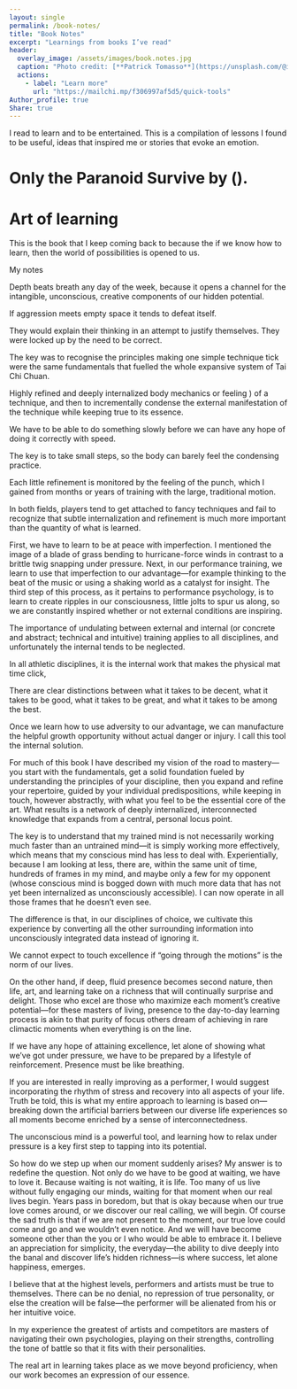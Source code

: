 ```yaml
---
layout: single
permalink: /book-notes/
title: "Book Notes"
excerpt: "Learnings from books I’ve read"
header:
  overlay_image: /assets/images/book.notes.jpg
  caption: "Photo credit: [**Patrick Tomasso**](https://unsplash.com/@impatrickt)"
  actions:
    - label: "Learn more"
      url: "https://mailchi.mp/f306997af5d5/quick-tools"
Author_profile: true
Share: true
---
```


I read to learn and to be entertained. This is a compilation of lessons I found to be useful, ideas that inspired me or stories that evoke an emotion.

# Only the Paranoid Survive by (). 


# Art of learning

This is the book that I keep coming back to because the if we know how to learn, then the world of possibilities is opened to us.

My notes

Depth beats breath any day of the week, because it opens a channel for the intangible, unconscious, creative components of our hidden potential.

If aggression meets empty space it tends to defeat itself.

They would explain their thinking in an attempt to justify themselves. They were locked up by the need to be correct.

The key was to recognise the principles making one simple technique tick were the same fundamentals that fuelled the whole expansive system of Tai Chi Chuan.

Highly refined and deeply internalized body mechanics or feeling ) of a technique, and then to incrementally condense the external manifestation of the technique while keeping true to its essence.

We have to be able to do something slowly before we can have any hope of doing it correctly with speed.

The key is to take small steps, so the body can barely feel the condensing practice.

Each little refinement is monitored by the feeling of the punch, which I gained from months or years of training with the large, traditional motion.

In both fields, players tend to get attached to fancy techniques and fail to recognize that subtle internalization and refinement is much more important than the quantity of what is learned.

First, we have to learn to be at peace with imperfection. I mentioned the image of a blade of grass bending to hurricane-force winds in contrast to a brittle twig snapping under pressure. Next, in our performance training, we learn to use that imperfection to our advantage—for example thinking to the beat of the music or using a shaking world as a catalyst for insight. The third step of this process, as it pertains to performance psychology, is to learn to create ripples in our consciousness, little jolts to spur us along, so we are constantly inspired whether or not external conditions are inspiring.

The importance of undulating between external and internal (or concrete and abstract; technical and intuitive) training applies to all disciplines, and unfortunately the internal tends to be neglected.

In all athletic disciplines, it is the internal work that makes the physical mat time click,

There are clear distinctions between what it takes to be decent, what it takes to be good, what it takes to be great, and what it takes to be among the best.

Once we learn how to use adversity to our advantage, we can manufacture the helpful growth opportunity without actual danger or injury. I call this tool the internal solution.

For much of this book I have described my vision of the road to mastery—you start with the fundamentals, get a solid foundation fueled by understanding the principles of your discipline, then you expand and refine your repertoire, guided by your individual predispositions, while keeping in touch, however abstractly, with what you feel to be the essential core of the art. What results is a network of deeply internalized, interconnected knowledge that expands from a central, personal locus point.

The key is to understand that my trained mind is not necessarily working much faster than an untrained mind—it is simply working more effectively, which means that my conscious mind has less to deal with. Experientially, because I am looking at less, there are, within the same unit of time, hundreds of frames in my mind, and maybe only a few for my opponent (whose conscious mind is bogged down with much more data that has not yet been internalized as unconsciously accessible). I can now operate in all those frames that he doesn’t even see.

The difference is that, in our disciplines of choice, we cultivate this experience by converting all the other surrounding information into unconsciously integrated data instead of ignoring it.

We cannot expect to touch excellence if “going through the motions” is the norm of our lives.

On the other hand, if deep, fluid presence becomes second nature, then life, art, and learning take on a richness that will continually surprise and delight. Those who excel are those who maximize each moment’s creative potential—for these masters of living, presence to the day-to-day learning process is akin to that purity of focus others dream of achieving in rare climactic moments when everything is on the line.

If we have any hope of attaining excellence, let alone of showing what we’ve got under pressure, we have to be prepared by a lifestyle of reinforcement. Presence must be like breathing.

If you are interested in really improving as a performer, I would suggest incorporating the rhythm of stress and recovery into all aspects of your life. Truth be told, this is what my entire approach to learning is based on—breaking down the artificial barriers between our diverse life experiences so all moments become enriched by a sense of interconnectedness.

The unconscious mind is a powerful tool, and learning how to relax under pressure is a key first step to tapping into its potential.

So how do we step up when our moment suddenly arises? My answer is to redefine the question. Not only do we have to be good at waiting, we have to love it. Because waiting is not waiting, it is life. Too many of us live without fully engaging our minds, waiting for that moment when our real lives begin. Years pass in boredom, but that is okay because when our true love comes around, or we discover our real calling, we will begin. Of course the sad truth is that if we are not present to the moment, our true love could come and go and we wouldn’t even notice. And we will have become someone other than the you or I who would be able to embrace it. I believe an appreciation for simplicity, the everyday—the ability to dive deeply into the banal and discover life’s hidden richness—is where success, let alone happiness, emerges.

I believe that at the highest levels, performers and artists must be true to themselves. There can be no denial, no repression of true personality, or else the creation will be false—the performer will be alienated from his or her intuitive voice.

In my experience the greatest of artists and competitors are masters of navigating their own psychologies, playing on their strengths, controlling the tone of battle so that it fits with their personalities.

The real art in learning takes place as we move beyond proficiency, when our work becomes an expression of our essence.

